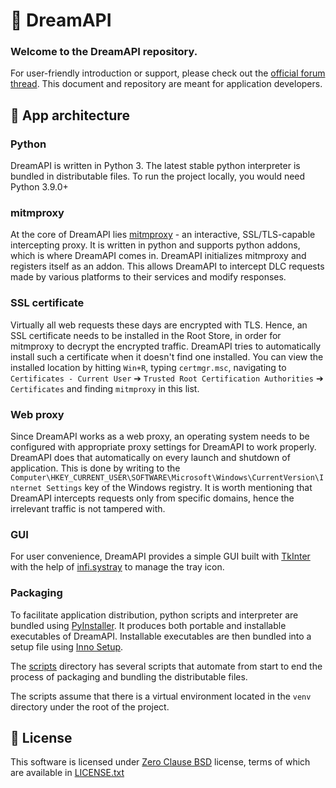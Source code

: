 # 🐨 DreamAPI

### Welcome to the DreamAPI repository.

For user-friendly introduction or support, please check out the [official forum thread]. This document and repository
are meant for application developers.

## 🚀 App architecture

### Python

DreamAPI is written in Python 3. The latest stable python interpreter is bundled in distributable files. To run the
project locally, you would need Python 3.9.0+

### mitmproxy

At the core of DreamAPI lies [mitmproxy] - an interactive, SSL/TLS-capable intercepting proxy. It is written in python
and supports python addons, which is where DreamAPI comes in. DreamAPI initializes mitmproxy and registers itself as an
addon. This allows DreamAPI to intercept DLC requests made by various platforms to their services and modify responses.

### SSL certificate

Virtually all web requests these days are encrypted with TLS. Hence, an SSL certificate needs to be installed in the
Root Store, in order for mitmproxy to decrypt the encrypted traffic. DreamAPI tries to automatically install such a
certificate when it doesn't find one installed. You can view the installed location by hitting `Win+R`,
typing `certmgr.msc`, navigating to `Certificates - Current User` ➔ `Trusted Root Certification Authorities`
➔ `Certificates` and finding `mitmproxy` in this list.

### Web proxy

Since DreamAPI works as a web proxy, an operating system needs to be configured with appropriate proxy settings for
DreamAPI to work properly. DreamAPI does that automatically on every launch and shutdown of application. This is done by
writing to the `Computer\HKEY_CURRENT_USER\SOFTWARE\Microsoft\Windows\CurrentVersion\Internet Settings` key of the
Windows registry. It is worth mentioning that DreamAPI intercepts requests only from specific domains, hence the
irrelevant traffic is not tampered with.

### GUI

For user convenience, DreamAPI provides a simple GUI built with [TkInter] with the help of [infi.systray] to manage the
tray icon.

### Packaging

To facilitate application distribution, python scripts and interpreter are bundled using [PyInstaller]. It produces both
portable and installable executables of DreamAPI. Installable executables are then bundled into a setup file
using [Inno Setup].

The [scripts] directory has several scripts that automate from start to end the process of packaging and bundling the
distributable files.

The scripts assume that there is a virtual environment located in the `venv` directory under the root of the project.

## 📄 License

This software is licensed under
[Zero Clause BSD] license, terms of which are available in [LICENSE.txt]

[official forum thread]: https://cs.rin.ru/forum/viewtopic.php?f=10&t=111520

[mitmproxy]: https://github.com/mitmproxy/mitmproxy

[TkInter]: https://wiki.python.org/moin/TkInter

[infi.systray]: https://github.com/Infinidat/infi.systray

[PyInstaller]: https://github.com/pyinstaller/pyinstaller

[Inno Setup]: https://github.com/jrsoftware/issrc

[scripts]: ./scripts

[Zero Clause BSD]: https://en.wikipedia.org/wiki/BSD_licenses#0-clause_license_(%22Zero_Clause_BSD%22)

[LICENSE.txt]: ./LICENSE.txt